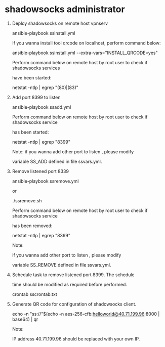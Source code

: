 # shadowsocks administrator

1. Deploy shadowsocks on remote host vpnserv

   ansible-playbook ssinstall.yml
   
   If you wanna install tool qrcode on localhost, perform command below:
   
   ansible-playbook ssinstall.yml --extra-vars="INSTALL_QRCODE=yes"
   
   Perform command below on remote host by root user to check if shadowsocks services
   
   have been started:
   
   netstat -ntlp | egrep "(80)|(83)"

2. Add port 8399 to listen

   ansible-playbook ssadd.yml
   
   Perform command below on remote host by root user to check if shadowsocks service
   
   has been started:
   
   netstat -ntlp | egrep "8399"
   
   Note:
   if you wanna add other port to listen , please modify 
   
   variable SS_ADD defined in file ssvars.yml.

3. Remove listened port 8339

   ansible-playbook ssremove.yml
   
   or
   
   ./ssremove.sh
   
   Perform command below on remote host by root user to check if shadowsocks service
   
   has been removed:
   
   netstat -ntlp | egrep "8399"
   
   Note:
   
   if you wanna add other port to listen , please modify 
   
   variable SS_REMOVE defined in file ssvars.yml.
   
4. Schedule task to remove listened port 8399. The schedule

   time should be modified as required before performed.
   
   crontab sscrontab.txt

5. Generate QR code for configuration of shadowsocks client.

   echo -n "ss://"$(echo -n aes-256-cfb:helloworld@40.71.199.96:8000 | base64) | qr

   Note:
   
   IP address 40.71.199.96 should be replaced with your own IP.
   
